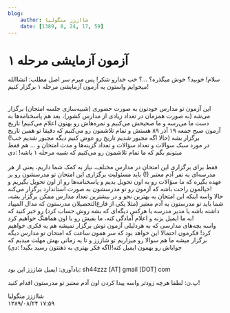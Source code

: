 ```yaml
---
blog:
    author: شااززز منگولیا
    date: [1389, 8, 24, 17, 59]
---
```

# آزمون آزمایشی مرحله ۱

<div class="cnt">
سلام! خوبید؟ خوش میگذره؟ ...؟ خب خدارو شکر! پس میرم سر اصل مطلب: انشاالله میخوایم واستون یه آزمون آزمایشی مرحله ۱ برگزار کنیم!<br/><br/><br/>این آزمون تو مدارس خودتون به صورت حضوری (شبیه‌سازی جلسه امتحان) برگزار می‌شه (به صورت همزمان در تعداد زیادی از مدارس کشور)، بعد هم پاسخنامه‌ها به دست ما می‌رسه و ما صحیحش می‌کنیم و نمره‌هاش رو بهتون اعلام می‌کنیم! تاریخ آزمون صبح جمعه ۱۹ آذر ۸۹ هستش و تمام تلاشمون رو می‌کنیم که دقیقا تو همین تاریخ برگزار بشه (حالا اگه مجبور شدیم تاریخ رو عوض کنیم دیگه مجبور شدیم خب!)<br/>در مورد سبک سوالات و تعداد سؤالات و تعداد گزینه‌ها و مدت امتحان و ... هم فقط میتونم بگم که ما تمام تلاشمون رو می‌کنیم که شبیه مرحله ۱ باشه! :دی<br/><br/>فقط برای برگزاری این امتحان در مدارس مختلف، نیاز به کمک شما داریم، یعنی از هر مدرسه‌ای یه نفر آدم معتبر (!) باید مسئولیت برگزاری این امتحان تو مدرسشون رو بر عهده بگیره که ما سؤالات رو به اون تحویل بدیم و پاسخنامه‌ها رو از اون تحویل بگیریم و خیالمون راحت باشه که آزمون رو تو مدرسشون به صورت استاندارد برگزار می‌کنه!<br/>حالا واسه اینکه این امتحان به بهترین نحو و در بیشترین تعداد مدارس ممکن برگزار بشه، شما باید تو مدرستون یه آدم معتبر (مثلا یکی از فارغ‌التحصیلان مدرستون که مدال المپیاد داشته باشه یا مدیر مدرسه یا هرکس دیگه‌ای که بشه روش حساب کرد) رو خبر کنید که به ما ایمیل بزنه و اعلام آمادگی کنه، ما بقیش رو با اون هماهنگ خواهیم کرد!<br/>واسه بچه‌های مدارسی که به هردلیلی آزمون توش برگزار نمیشه هم یه فکری خواهیم کرد! فکرمون احتمالا این خواهد بود که سر همون ساعت که امتحان تو مدارس دیگه برگزار میشه ما هم سوالا رو میزاریم تو شاززز و تا یه زمانی بهش مهلت میدیم که جواباش رو بهمون ایمیل کنه!(اگه فکر بهتری به ذهنتون رسید بگید! :دی)<br/><br/><br/>یادآوری: ایمیل شاززز این بود: sh44zzz [AT] gmail [DOT] com<br/><p>پ.ن:‌ لطفا هرچه زودتر واسه پیدا کردن اون آدم معتبر تو مدرستون اقدام کنید!</p>
</div>

<div class="blog-info">
    <div class="blog-author">شااززز منگولیا</div>
    <div class="blog-date">۱۳۸۹/۰۸/۲۴ ۱۷:۵۹</div>
</div>

